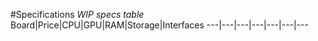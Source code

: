 #Specifications
*WIP specs table*
Board|Price|CPU|GPU|RAM|Storage|Interfaces
---|---|---|---|---|---|---

